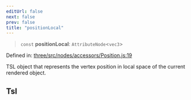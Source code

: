 ```yaml
---
editUrl: false
next: false
prev: false
title: "positionLocal"
---
```


> `const` **positionLocal**: `AttributeNode`\<`vec3`\>

Defined in: [three/src/nodes/accessors/Position.js:19](https://github.com/DefinitelyMaybe/three-i18n/blob/fa57b79433d1c349ffb23a78727299c8d4190136/three/src/nodes/accessors/Position.js#L19)

TSL object that represents the vertex position in local space of the current rendered object.

## Tsl
